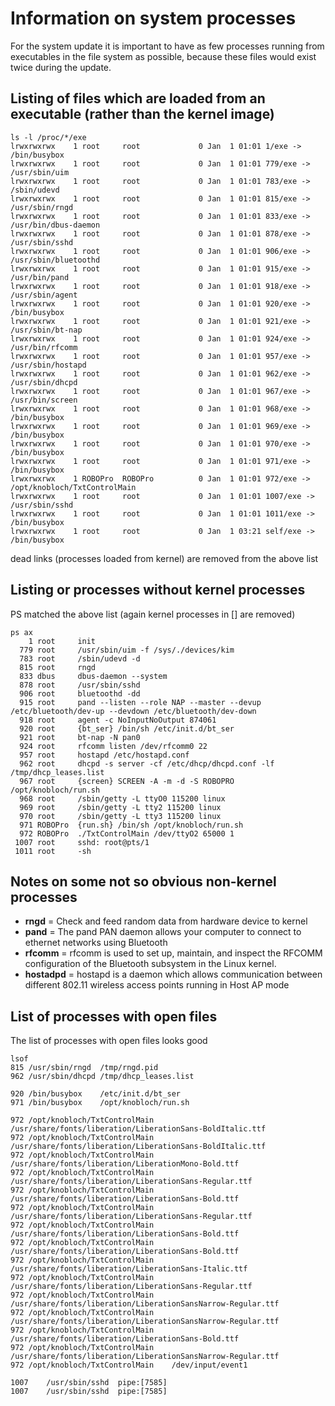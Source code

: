 # Information on system processes

For the system update it is important to have as few processes running from executables in the file system as possible, because these files would exist twice during the update.

## Listing of files which are loaded from an executable (rather than the kernel image)

```
ls -l /proc/*/exe
lrwxrwxrwx    1 root     root             0 Jan  1 01:01 1/exe -> /bin/busybox
lrwxrwxrwx    1 root     root             0 Jan  1 01:01 779/exe -> /usr/sbin/uim
lrwxrwxrwx    1 root     root             0 Jan  1 01:01 783/exe -> /sbin/udevd
lrwxrwxrwx    1 root     root             0 Jan  1 01:01 815/exe -> /usr/sbin/rngd
lrwxrwxrwx    1 root     root             0 Jan  1 01:01 833/exe -> /usr/bin/dbus-daemon
lrwxrwxrwx    1 root     root             0 Jan  1 01:01 878/exe -> /usr/sbin/sshd
lrwxrwxrwx    1 root     root             0 Jan  1 01:01 906/exe -> /usr/sbin/bluetoothd
lrwxrwxrwx    1 root     root             0 Jan  1 01:01 915/exe -> /usr/bin/pand
lrwxrwxrwx    1 root     root             0 Jan  1 01:01 918/exe -> /usr/sbin/agent
lrwxrwxrwx    1 root     root             0 Jan  1 01:01 920/exe -> /bin/busybox
lrwxrwxrwx    1 root     root             0 Jan  1 01:01 921/exe -> /usr/sbin/bt-nap
lrwxrwxrwx    1 root     root             0 Jan  1 01:01 924/exe -> /usr/bin/rfcomm
lrwxrwxrwx    1 root     root             0 Jan  1 01:01 957/exe -> /usr/sbin/hostapd
lrwxrwxrwx    1 root     root             0 Jan  1 01:01 962/exe -> /usr/sbin/dhcpd
lrwxrwxrwx    1 root     root             0 Jan  1 01:01 967/exe -> /usr/bin/screen
lrwxrwxrwx    1 root     root             0 Jan  1 01:01 968/exe -> /bin/busybox
lrwxrwxrwx    1 root     root             0 Jan  1 01:01 969/exe -> /bin/busybox
lrwxrwxrwx    1 root     root             0 Jan  1 01:01 970/exe -> /bin/busybox
lrwxrwxrwx    1 root     root             0 Jan  1 01:01 971/exe -> /bin/busybox
lrwxrwxrwx    1 ROBOPro  ROBOPro          0 Jan  1 01:01 972/exe -> /opt/knobloch/TxtControlMain
lrwxrwxrwx    1 root     root             0 Jan  1 01:01 1007/exe -> /usr/sbin/sshd
lrwxrwxrwx    1 root     root             0 Jan  1 01:01 1011/exe -> /bin/busybox
lrwxrwxrwx    1 root     root             0 Jan  1 03:21 self/exe -> /bin/busybox
```

dead links (processes loaded from kernel) are removed from the above list

## Listing or processes without kernel processes

PS matched the above list (again kernel processes in [] are removed)

```
ps ax
    1 root     init
  779 root     /usr/sbin/uim -f /sys/./devices/kim
  783 root     /sbin/udevd -d
  815 root     rngd
  833 dbus     dbus-daemon --system
  878 root     /usr/sbin/sshd
  906 root     bluetoothd -dd
  915 root     pand --listen --role NAP --master --devup /etc/bluetooth/dev-up --devdown /etc/bluetooth/dev-down
  918 root     agent -c NoInputNoOutput 874061
  920 root     {bt_ser} /bin/sh /etc/init.d/bt_ser
  921 root     bt-nap -N pan0
  924 root     rfcomm listen /dev/rfcomm0 22
  957 root     hostapd /etc/hostapd.conf
  962 root     dhcpd -s server -cf /etc/dhcp/dhcpd.conf -lf /tmp/dhcp_leases.list
  967 root     {screen} SCREEN -A -m -d -S ROBOPRO /opt/knobloch/run.sh
  968 root     /sbin/getty -L ttyO0 115200 linux
  969 root     /sbin/getty -L tty2 115200 linux
  970 root     /sbin/getty -L tty3 115200 linux
  971 ROBOPro  {run.sh} /bin/sh /opt/knobloch/run.sh
  972 ROBOPro  ./TxtControlMain /dev/ttyO2 65000 1
 1007 root     sshd: root@pts/1
 1011 root     -sh
```

## Notes on some not so obvious non-kernel processes

* **rngd** = Check and feed random data from hardware device to kernel 
* **pand** = The pand PAN daemon allows your computer to connect to ethernet networks using Bluetooth
* **rfcomm** = rfcomm is used to set up, maintain, and inspect the RFCOMM configuration of the Bluetooth subsystem in the Linux kernel.
* **hostadpd** = hostapd is a daemon which allows communication between different 802.11 wireless access points running in Host AP mode

## List of processes with open files

The list of processes with open files looks good

```
lsof
815	/usr/sbin/rngd	/tmp/rngd.pid
962	/usr/sbin/dhcpd	/tmp/dhcp_leases.list

920	/bin/busybox	/etc/init.d/bt_ser
971	/bin/busybox	/opt/knobloch/run.sh

972	/opt/knobloch/TxtControlMain	/usr/share/fonts/liberation/LiberationSans-BoldItalic.ttf
972	/opt/knobloch/TxtControlMain	/usr/share/fonts/liberation/LiberationSans-BoldItalic.ttf
972	/opt/knobloch/TxtControlMain	/usr/share/fonts/liberation/LiberationMono-Bold.ttf
972	/opt/knobloch/TxtControlMain	/usr/share/fonts/liberation/LiberationSans-Regular.ttf
972	/opt/knobloch/TxtControlMain	/usr/share/fonts/liberation/LiberationSans-Bold.ttf
972	/opt/knobloch/TxtControlMain	/usr/share/fonts/liberation/LiberationSans-Regular.ttf
972	/opt/knobloch/TxtControlMain	/usr/share/fonts/liberation/LiberationSans-Bold.ttf
972	/opt/knobloch/TxtControlMain	/usr/share/fonts/liberation/LiberationSans-Bold.ttf
972	/opt/knobloch/TxtControlMain	/usr/share/fonts/liberation/LiberationSans-Italic.ttf
972	/opt/knobloch/TxtControlMain	/usr/share/fonts/liberation/LiberationSans-Regular.ttf
972	/opt/knobloch/TxtControlMain	/usr/share/fonts/liberation/LiberationSansNarrow-Regular.ttf
972	/opt/knobloch/TxtControlMain	/usr/share/fonts/liberation/LiberationSansNarrow-Regular.ttf
972	/opt/knobloch/TxtControlMain	/usr/share/fonts/liberation/LiberationSans-Bold.ttf
972	/opt/knobloch/TxtControlMain	/usr/share/fonts/liberation/LiberationSansNarrow-Regular.ttf
972	/opt/knobloch/TxtControlMain	/dev/input/event1

1007	/usr/sbin/sshd	pipe:[7585]
1007	/usr/sbin/sshd	pipe:[7585]
```
